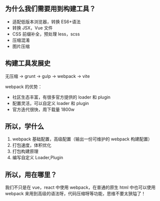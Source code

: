 ## 为什么我们需要用到构建工具？

- 适配低版本浏览器，转换 ES6+语法
- 转换 JSX，Vue 文件
- CSS 前缀补全，预处理 less，scss
- 压缩混淆
- 图片压缩

## 构建工具发展史

无压缩 -> grunt -> gulp -> webpack -> vite

webpack 的优势：

- 社区生态丰富，有很多官方提供的 loader 和 plugin
- 配置灵活，可以自定义 loader 和 plugin
- 官方迭代很快，周下载量 1800w

## 所以，学什么

1. webpack 基础配置，高级配置（输出一份可维护的 webpack 构建配置）
2. 打包速度，体积优化
3. 打包构建原理
4. 编写自定义 Loader,Plugin

## 所以，用在哪里？

我们不只是在 vue，react 中使用 webpack，在普通的原生 html 中也可以使用 webpack 来用到高级的语法呀，代码压缩呀等功能，思维不要太狭隘了！
